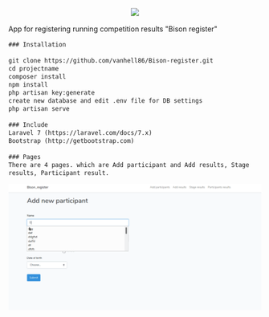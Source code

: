<p align="center"><img src="https://res.cloudinary.com/dtfbvvkyp/image/upload/v1566331377/laravel-logolockup-cmyk-red.svg" width="400"></p>

<hi>App for registering running competition results "Bison register"</h1>



    ### Installation

    git clone https://github.com/vanhell86/Bison-register.git
    cd projectname
    composer install
    npm install
    php artisan key:generate
    create new database and edit .env file for DB settings
    php artisan serve
    
    ### Include
    Laravel 7 (https://laravel.com/docs/7.x)
    Bootstrap (http://getbootstrap.com)
 
    ### Pages 
    There are 4 pages. which are Add participant and Add results, Stage results, Participant result. 
    
    
![](public/assets/gif/screenshot1.gif)
